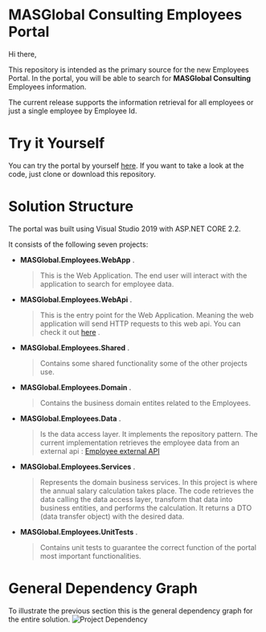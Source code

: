 
# MASGlobal Consulting Employees Portal

Hi there,

This repository is intended as the primary source for the new Employees Portal. In the portal, you will be able to search for **MASGlobal Consulting** Employees information.

The current release supports the information retrieval for all employees or just a single employee by Employee Id.

# Try it Yourself
You can try the portal by yourself [here](https://masglobalemployeesapp.azurewebsites.net/).   If you want to take a look at the code, just clone or download this repository.


# Solution Structure

The portal was built using Visual Studio 2019 with ASP.NET CORE 2.2.

It consists of the following seven projects:
- **MASGlobal.Employees.WebApp** .
	> This is the Web Application. The end user will interact with the application to search for employee data. 
- **MASGlobal.Employees.WebApi** .
	> This is the entry point for the Web Application. Meaning the web application will send HTTP requests to this web api.
	You can check it out [here](https://masglobalemployeesapi.azurewebsites.net) .
- **MASGlobal.Employees.Shared** .
	> Contains some shared functionality some of the other projects use. 
- **MASGlobal.Employees.Domain** .
	> Contains the business domain entites related to the Employees.
- **MASGlobal.Employees.Data** .
	> Is the data access layer. It implements the repository pattern. The current implementation retrieves the employee data from an external api : [Employee external API](http://masglobaltestapi.azurewebsites.net/swagger/)
- **MASGlobal.Employees.Services** .
	> Represents the domain business services.
	In this project is where the annual salary calculation takes place. The code retrieves the data calling the data access layer, transform that data into business entities, and performs the calculation. It returns a DTO (data transfer object) with the desired data. 

- **MASGlobal.Employees.UnitTests** .
	> Contains unit tests to guarantee the correct function of the portal most important functionalities.
	
# General Dependency Graph  
To illustrate the previous section this is the general dependency graph for the entire solution.
![Project Dependency](https://lh3.googleusercontent.com/8k_imFMaf6mgrljhl-GnQbtVHcHdrIx1JNHvRAwNDJl7gneLVkxyVn9QbM_ZsQ9UBFj1iGymAxzS0w)